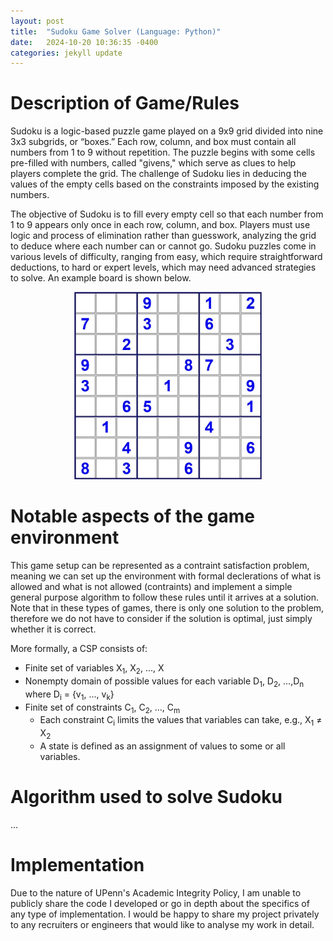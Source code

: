 ```yaml
---
layout: post
title:  "Sudoku Game Solver (Language: Python)"
date:   2024-10-20 10:36:35 -0400
categories: jekyll update
---
```

# Description of Game/Rules
Sudoku is a logic-based puzzle game played on a 9x9 grid divided into nine 3x3 subgrids, or “boxes.” Each row, column, and box must contain all numbers from 1 to 9 without repetition. The puzzle begins with some cells pre-filled with numbers, called "givens," which serve as clues to help players complete the grid. The challenge of Sudoku lies in deducing the values of the empty cells based on the constraints imposed by the existing numbers.

The objective of Sudoku is to fill every empty cell so that each number from 1 to 9 appears only once in each row, column, and box. Players must use logic and process of elimination rather than guesswork, analyzing the grid to deduce where each number can or cannot go. Sudoku puzzles come in various levels of difficulty, ranging from easy, which require straightforward deductions, to hard or expert levels, which may need advanced strategies to solve. An example board is shown below.

<p align="center">
  <img src="/assets/Sudoku_Image.png" alt="Image description" width="300">
</p>

# Notable aspects of the game environment
This game setup can be represented as a contraint satisfaction problem, meaning we can set up the environment with formal declerations of what is allowed and what is not allowed (contraints) and implement a simple general purpose algorithm to follow these rules until it arrives at a solution. Note that in these types of games, there is only one solution to the problem, therefore we do not have to consider if the solution is optimal, just simply whether it is correct.

More formally, a CSP consists of:
- Finite set of variables X<sub>1</sub>, X<sub>2</sub>, ..., X<sub></sub>
- Nonempty domain of possible values for each variable D<sub>1</sub>, D<sub>2</sub>, ...,D<sub>n</sub> where D<sub>i</sub> = {v<sub>1</sub>, ..., v<sub>k</sub>}
- Finite set of constraints C<sub>1</sub>, C<sub>2</sub>, ..., C<sub>m</sub>
    - Each constraint C<sub>i</sub> limits the values that variables can take, e.g., X<sub>1</sub> ≠ X<sub>2</sub> 
    - A state is defined as an assignment of values to some or all variables.

# Algorithm used to solve Sudoku
...


# Implementation
Due to the nature of UPenn's Academic Integrity Policy, I am unable to publicly share the code I developed or go in depth about the specifics of any type of implementation. I would be happy to share my project privately to any recruiters or engineers that would like to analyse my work in detail. 



